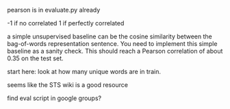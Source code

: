 pearson is in evaluate.py already

-1 if no correlated
1 if perfectly correlated



 a simple unsupervised baseline can be the cosine similarity between the bag-of-words representation sentence. You need to implement this simple baseline as a sanity check. This should reach a Pearson correlation of about 0.35 on the test set.

 start here: look at how many unique words are in train.


 seems like the STS wiki is a good resource

 find eval script in google groups?